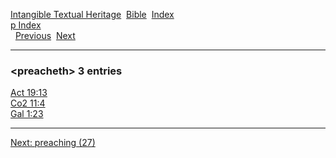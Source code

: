 [Intangible Textual Heritage](../../index)  [Bible](../index) 
[Index](index)   
[p Index](_p_)  
  [Previous](c08766)  [Next](c08768) 

------------------------------------------------------------------------

### &lt;preacheth&gt; 3 entries

[Act 19:13](../kjv/act019.htm#013)  
[Co2 11:4](../kjv/co2011.htm#004)  
[Gal 1:23](../kjv/gal001.htm#023)  

------------------------------------------------------------------------

[Next: preaching (27)](c08768)
